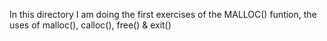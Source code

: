 In this directory I am doing the first exercises of the MALLOC() funtion, the uses of malloc(), calloc(), free() & exit()
